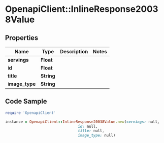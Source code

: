 # OpenapiClient::InlineResponse20038Value

## Properties

Name | Type | Description | Notes
------------ | ------------- | ------------- | -------------
**servings** | **Float** |  | 
**id** | **Float** |  | 
**title** | **String** |  | 
**image_type** | **String** |  | 

## Code Sample

```ruby
require 'OpenapiClient'

instance = OpenapiClient::InlineResponse20038Value.new(servings: null,
                                 id: null,
                                 title: null,
                                 image_type: null)
```


